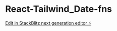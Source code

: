 # React-Tailwind_Date-fns

[Edit in StackBlitz next generation editor ⚡️](https://stackblitz.com/~/github.com/NULGEN/React-Tailwind_Date-fns)